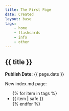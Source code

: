 ```yaml
---
title: The First Page
date: Created
layout: base
tags: 
    - home
    - flashcards
    - info
    - other
---
```


## {{ title }}

**Publish Date:** {{ page.date }}

New index.md page:

<ul>
{% for item in tags %}
<li>{{ item | safe }}</li>
{% endfor %}
</ul>